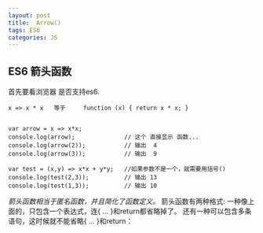 ```yaml
---
layout: post
title:  Arrow()
tags: ES6
categories: JS
---
```



## ES6 箭头函数
首先要看浏览器 是否支持es6.

	x => x * x   等于     function (x) { return x * x; }
	
	
	var arrow = x => x*x;
	console.log(arrow);              // 这个 直接显示 函数... 
	console.log(arrow(2));           // 输出  4
	console.log(arrow(3));           // 输出  9
	
	var test = (x,y) => x*x + y*y;   //如果参数不是一个，就需要用括号()
	console.log(test(2,3));          // 输出 13
	console.log(test(1,3));          // 输出 10


*箭头函数相当于匿名函数，并且简化了函数定义。*
箭头函数有两种格式:
一种像上面的，只包含一个表达式，连{ ... }和return都省略掉了。
还有一种可以包含多条语句，这时候就不能省略{ ... }和return：



































